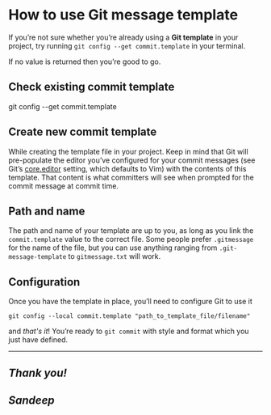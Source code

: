 
# How to use Git message template

If you’re not sure whether you’re already using a **Git template** in your project, try running `git config --get commit.template` in your terminal.

If no value is returned then you’re good to go.

## Check existing commit template
  git config --get commit.template  


## Create new commit template
While creating the template file in your project. Keep in mind that Git will pre-populate the editor you’ve configured for your commit messages (see Git’s [core.editor](https://git-scm.com/docs/git-config#git-config-coreeditor)  setting, which defaults to Vim) with the contents of this template. That content is what committers will see when prompted for the commit message at commit time.

## Path and name
The path and name of your template are up to you, as long as you link the `commit.template` value to the correct file. Some people prefer `.gitmessage` for the name of the file, but you can use anything ranging from `.git-message-template` to `gitmessage.txt` will work.

## Configuration
Once you have the template in place, you’ll need to configure Git to use it

`git config --local commit.template "path_to_template_file/filename"`

and _that's it_! You’re ready to `git commit` with style and format which you just have defined.

---
## _Thank you!_
_Sandeep_
---